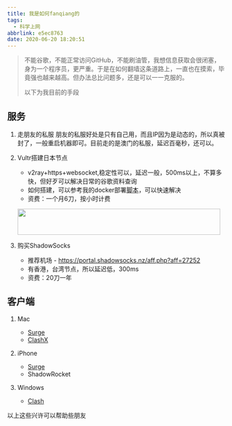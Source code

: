 ```yaml
---
title: 我是如何fanqiang的
tags:
  - 科学上网
abbrlink: e5ec8763
date: 2020-06-20 18:20:51
---
```


> 不能谷歌，不能正常访问GitHub，不能刷油管，我想信息获取会很闭塞，身为一个程序员，更严重。于是在如何翻墙这条道路上，一直也在摸索，毕竟强也越来越高。但办法总比问题多，还是可以一一克服的。
> 
> 以下为我目前的手段


## 服务
1. 走朋友的私服
	朋友的私服好处是只有自己用，而且IP因为是动态的，所以真被封了，一般重启机器即可。目前走的是澳门的私服，延迟百毫秒，还可以。
	
2. Vultr搭建日本节点
	
	- v2ray+https+websocket,稳定性可以，延迟一般，500ms以上，不算多快，但好歹可以解决日常的谷歌资料查询
	- 如何搭建，可以参考我的docker部署[脚本](https://github.com/alanhg/v2ray-docker)，可以快速解决
	- 资费：一个月6刀，按小时计费

	<a href="https://www.vultr.com/?ref=8363373"><img src="https://www.vultr.com/media/banners/banner_468x60.png" width="468" height="60"></a>

3. 购买ShadowSocks
    
   - 推荐机场 - https://portal.shadowsocks.nz/aff.php?aff=27252
   - 有香港，台湾节点，所以延迟低，300ms
   - 资费：20刀一年

##  客户端
 
1. Mac

 	- [Surge](https://nssurge.com/)
 	- [ClashX](https://github.com/yichengchen/clashX/releases)
 	
2. iPhone
	- [Surge](https://nssurge.com/)
	- ShadowRocket
3. Windows
	- [Clash](https://github.com/Fndroid/clash_for_windows_pkg/releases)

   	
   	
以上这些兴许可以帮助些朋友 	

